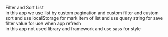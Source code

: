 Filter and Sort List\
in this app we use list by custom pagination and custom filter and custom sort and use localStorage for mark item of list and use query string for save filter value for use when app refresh\
in this app not used library and framework and use sass for style
